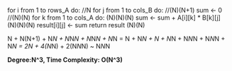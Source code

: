 for i from 1 to rows_A do: //N
    for j from 1 to cols_B do: //(N)(N+1) 
    sum ← 0 //(N)(N)
        for k from 1 to cols_A do: (N)(N)(N)
          sum ← sum + A[i][k] * B[k][j] (N)(N)(N)
    result[i][j] ← sum return result (N)(N)

N + N(N+1) + N*N + N*N*N + N*N*N + N*N = 
N + N*N + N + N*N + N*N*N + N*N*N + N*N =
2N + 4(N*N) + 2(N*N*N)
~ N*N*N

**Degree:N^3, Time Complexity: O(N^3)**
